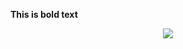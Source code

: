 

**This is bold text**


<div align="center">
  <img src="https://media.giphy.com/media/PmN6BuVy5VIUzA8zJ0/giphy.gif" />
</div>
